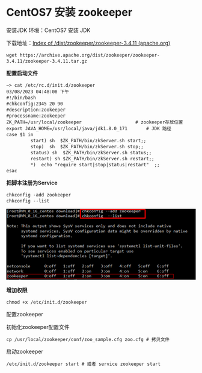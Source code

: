 # CentOS7 安装 zookeeper

安装JDK 环境：CentOS7 安装 JDK

下载地址：​[Index of /dist/zookeeper/zookeeper-3.4.11 (apache.org)](https://archive.apache.org/dist/zookeeper/zookeeper-3.4.11/)

```shell
wget https://archive.apache.org/dist/zookeeper/zookeeper-3.4.11/zookeeper-3.4.11.tar.gz
```

**配置启动文件**

```shell
~> cat /etc/rc.d/init.d/zookeeper                                                                                                                                                                                           03/08/2023 04:48:08 下午
#!/bin/bash
#chkconfig:2345 20 90
#description:zookeeper
#processname:zookeeper
ZK_PATH=/usr/local/zookeeper            		# zookeeper存放位置
export JAVA_HOME=/usr/local/java/jdk1.8.0_171		# JDK 路径
case $1 in
         start) sh  $ZK_PATH/bin/zkServer.sh start;;
         stop)  sh  $ZK_PATH/bin/zkServer.sh stop;;
         status) sh  $ZK_PATH/bin/zkServer.sh status;;
         restart) sh $ZK_PATH/bin/zkServer.sh restart;;
         *)  echo "require start|stop|status|restart"  ;;
esac
```

**把脚本注册为Service**

```shell
chkconfig -add zookeeper
chkconfig --list
```

![image](assets/CentOS7%20%E5%AE%89%E8%A3%85%20zookeeper/image-20230308162730-fa3fb0h.png)​

**增加权限**

```shell
chmod +x /etc/init.d/zookeeper
```

配置zookeeper

初始化zookeeper配置文件

```shell
cp /usr/local/zookeeper/conf/zoo_sample.cfg zoo.cfg	# 拷贝文件
```

启动zookeeper

```shell
/etc/init.d/zookeeper start # 或者 service zookeeper start
```

‍
